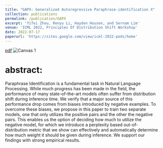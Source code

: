 ```yaml
---
title: "GAPX: Generalized Autoregressive Paraphrase-identification X"
collection: publications
permalink: /publication/GAPX
excerpt: 'Yifei Zhou, Renyu Li, Hayden Housen, and Sernam Lim'
venue: 'ICML 2022, Principles Of Distribution Shift Workshop'
date: 2022-07-17
paperurl: 'https://sites.google.com/view/icml-2022-pods/home'
---
```

[pdf](https://yifeizhou02.github.io/yifeizhou.github.io/files/GAPX.pdf)
![Canvas 1](https://user-images.githubusercontent.com/83000332/173618717-570f697c-2671-41aa-96da-1459fc627332.png)

# abstract:
Paraphrase Identification is a fundamental task in Natural Language Processing. While much progress has been made in the field, the performance of many state-of-the-art models often suffer from distribution shift during inference time. We verify that a major source of this performance drop comes from biases introduced by negative examples. To overcome these biases, we propose in this paper to train two separate models, one that only utilizes the positive pairs and the other the negative pairs. This enables us the option of deciding how much to utilize the negative model, for which we introduce a perplexity based out-of-distribution metric that we show can effectively and automatically determine how much weight it should be given during inference. We support our findings with strong empirical results.
